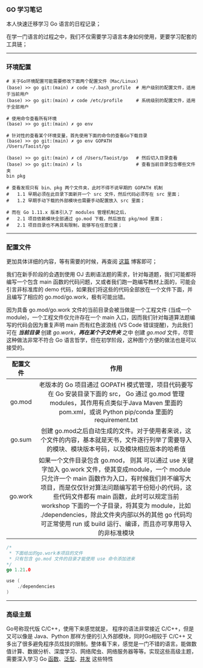 ### GO 学习笔记

本人快速迁移学习 Go 语言的日程记录；

在学一门语言的过程之中，我们不仅需要学习语言本身如何使用，更要学习配套的工具链；

---



### 环境配置

```shell
# 关于Go环境配置可能需要修改下面两个配置文件（Mac/Linux)
(base) >> go git:(main) ✗ code ~/.bash_profile  # 用户级别的配置文件，适用于当前用户
(base) >> go git:(main) ✗ code /etc/profile		# 系统级别的配置文件，适用于全部用户

# 使用命令查看所有环境
(base) >> go git:(main) ✗ go env

# 针对性的查看某个环境变量，首先使用下面的命令的查看Go下载目录
(base) >> go git:(main) ✗ go env GOPATH	
/Users/Taoist/go

(base) >> go git:(main) ✗ cd /Users/Taoist/go	# 然后切入目录查看
(base) >> go git:(main) ✗ ls					# 查看当前目录包含哪些文件夹
bin pkg															

# 查看发现只有 bin、pkg 两个文件夹，此时不得不说早期的 GOPATH 机制
# 	1.1 早期必须在此目录下面新开一个 src 文件，然后代码必须写在 src 里面；
# 	1.2 早期手动下载的外部模块也需要手动配置放入 src 里面；

# 而在 Go 1.11.x 版本引入了 modules 管理机制之后，
#	2.1 项目依赖模块全部通过 go.mod 下载，然后放在 pkg/mod 里面；
#	2.1 项目目录也不再具有限制，能够写在任意位置；
```

---



### 配置文件

更加具体详细的内容，等有需要的时候，再查阅 [这篇](https://juejin.cn/post/7182091980099289147) 博客即可；

我们在新手阶段的会遇到使用 OJ 去刷语法题的需求，针对每道题，我们可能都将编写一个包含 main 函数的代码问题，又或者我们跑一跑编写教材上面的，可能会引言非标准库的 demo 代码，如果我们将这些的代码全部放在一个文件下面，并且编写了相应的 go.mod/go.work，极有可能出错。

因为具备  go.mod/go.work 文件的当前目录会被当做是一个工程文件 (当成一个 module)，一个工程文件仅允许存在一个 main 入口，因而我们针对每道算法题编写的代码会因为重复声明 main 而有红色波浪线 (VS Code 错误提醒)，为此我们可在 ***当前目录*** 创建 *go.work*，***再在某个子文件夹*** 之中 创建 *go.mod* 文件，尽管这种做法非常不符合 Go 语言哲学，但在初学阶段，这种图个方便的做法也是可以接受的。

| 配置文件 |                             作用                             |
| :------: | :----------------------------------------------------------: |
|  go.mod  | 老版本的 Go 项目通过 GOPATH 模式管理，项目代码要写在 Go 安装目录下面的 src， Go 通过 go.mod 管理 modules，其作用有点类似于Java Maven 里面的 pom.xml，或说 Python pip/conda 里面的 requirement.txt |
|  go.sum  | 创建 go.mod之后自动生成的文件。对于使用者来说，这个文件的内容，基本就是天书，文件逐行列举了需要导入的模块、模块版本号码，以及模块相应版本的哈希值 |
| go.work  | 如果一个文件目录包含 go.mod， 则其 可以通过 use 关键字加入 go.work 文件，使其变成module，一个 module 只允许一个 main 函数作为入口，有时候我们并不编写大项目，而是仅仅针对算法问题编写若干份短小的代码，这些代码文件都有 main 函数，此时可以规定当前 workshop 下面的一个子目录，将其变为 module，比如 ./dependencies，除此文件夹内部以外的其他 go 代码均可正常使用 run 或 build 运行、编译，而且亦可享用导入的非标准模块 |

```go
/*
 * 下面给出的go.work本项目的文件
 * 只有包含 go.mod 文件的目录才能使用 use 命令添加进来
*/
go 1.21.0

use (
	./dependencies
)
```

---







### 高级主题

Go号称现代版 C/C++，使用下来感觉就是， 程序的语法非常接近 C/C++，但是又可以像是 Java、Python 那样方便的引入外部模块，同时Go相较于 C/C++ 又多出了很多避免程序员炫技的限制。整体看下来，感觉是一门不错的语言。能做数值计算、数据分析、深度学习、网络爬虫、网络服务器等等。实现这些高级主题，需要深入学习 Go [函数](https://go.dev/tour/methods/1)、[泛型](https://go.dev/tour/generics/1)、[并发](https://go.dev/tour/concurrency/1) 这些特性
